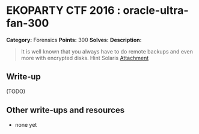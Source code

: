 # EKOPARTY CTF 2016 : oracle-ultra-fan-300

**Category:** Forensics
**Points:** 300
**Solves:**
**Description:**

> It is well known that you always have to do remote backups and even more with encrypted disks.
> Hint Solaris
> [Attachment](for300.zip)

## Write-up

(TODO)

## Other write-ups and resources

* none yet
